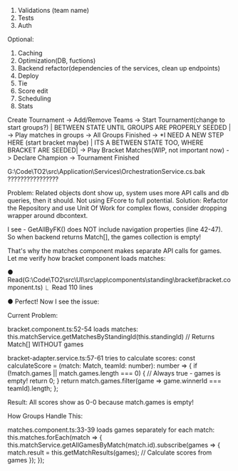 ﻿1. Validations (team name)
2. Tests
3. Auth


Optional:
1. Caching
2. Optimization(DB, fuctions)
3. Backend refactor(dependencies of the services, clean up endpoints)
4. Deploy
5. Tie
6. Score edit 
7. Scheduling
8. Stats



Create Tournament -> Add/Remove Teams -> Start Tournament(change to start groups?) | BETWEEN STATE UNTIL GROUPS ARE PROPERLY SEEDED | -> Play matches in groups -> All Groups Finished -> *I NEED A NEW STEP HERE (start bracket maybe) | ITS A BETWEEN STATE TOO, WHERE BRACKET ARE SEEDED| -> Play Bracket Matches(WIP, not important now) -> Declare Champion -> Tournament Finished


G:\Code\TO2\src\Application\Services\OrchestrationService.cs.bak ????????????????

Problem: Related objects dont show up, system uses more API calls and db queries, then it should. Not using EFcore to full potential.
Solution: Refactor the Repository and use Unit Of Work for complex flows, consider dropping wrapper around dbcontext.

I see - GetAllByFK() does NOT include navigation properties (line 42-47). So when backend returns Match[], the games collection is empty!

  That's why the matches component makes separate API calls for games. Let me verify how bracket component loads matches:

● Read(G:\Code\TO2\src\UI\src\app\components\standing\bracket\bracket.component.ts)
  ⎿  Read 110 lines

● Perfect! Now I see the issue:

  Current Problem:

  bracket.component.ts:52-54 loads matches:
  this.matchService.getMatchesByStandingId(this.standingId) // Returns Match[] WITHOUT games

  bracket-adapter.service.ts:57-61 tries to calculate scores:
  const calculateScore = (match: Match, teamId: number): number => {
    if (!match.games || match.games.length === 0) {  // Always true - games is empty!
      return 0;
    }
    return match.games.filter(game => game.winnerId === teamId).length;
  };

  Result: All scores show as 0-0 because match.games is empty!

  How Groups Handle This:

  matches.component.ts:33-39 loads games separately for each match:
  this.matches.forEach(match => {
    this.matchService.getAllGamesByMatch(match.id).subscribe(games => {
      match.result = this.getMatchResults(games); // Calculate scores from games
    });
  });